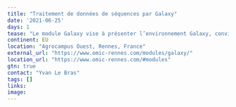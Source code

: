 ```yaml
---
title: "Traitement de données de séquences par Galaxy"
date: '2021-06-25'
days: 1
tease: "Le module Galaxy vise à présenter l’environnement Galaxy, convivial d’utilisation pour celles et ceux qui seraient réfractaires à la programmation sous UNIX et R, et à vous accompagner dans sa prise en main."
continent: EU
location: "Agrocampus Ouest, Rennes, France"
external_url: "https://www.omic-rennes.com/modules/galaxy/"
location_url: "https://www.omic-rennes.com/#modules"
gtn: true
contact: "Yvan Le Bras"
tags: []
links:
image: 
---
```


